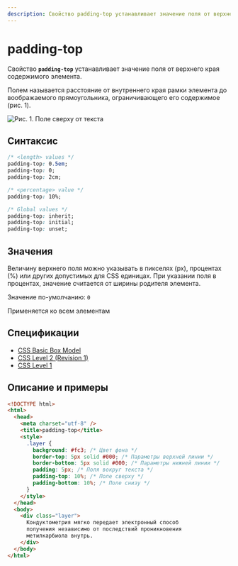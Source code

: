 ```yaml
---
description: Свойство padding-top устанавливает значение поля от верхнего края содержимого элемента
---
```


# padding-top

Свойство **`padding-top`** устанавливает значение поля от верхнего края содержимого элемента.

Полем называется расстояние от внутреннего края рамки элемента до воображаемого прямоугольника, ограничивающего его содержимое (рис. 1).

![Рис. 1. Поле сверху от текста](css_padding-top_1.png)

## Синтаксис

```css
/* <length> values */
padding-top: 0.5em;
padding-top: 0;
padding-top: 2cm;

/* <percentage> value */
padding-top: 10%;

/* Global values */
padding-top: inherit;
padding-top: initial;
padding-top: unset;
```

## Значения

Величину верхнего поля можно указывать в пикселях (px), процентах (%) или других допустимых для CSS единицах. При указании поля в процентах, значение считается от ширины родителя элемента.

Значение по-умолчанию: `0`

Применяется ко всем элементам

## Спецификации

- [CSS Basic Box Model](http://dev.w3.org/csswg/css3-box/#the-padding)
- [CSS Level 2 (Revision 1)](http://www.w3.org/TR/CSS2/box.html#padding-properties)
- [CSS Level 1](http://www.w3.org/TR/CSS1/#padding-top)

## Описание и примеры

```html
<!DOCTYPE html>
<html>
  <head>
    <meta charset="utf-8" />
    <title>padding-top</title>
    <style>
      .layer {
        background: #fc3; /* Цвет фона */
        border-top: 5px solid #000; /* Параметры верхней линии */
        border-bottom: 5px solid #000; /* Параметры нижней линии */
        padding: 5px; /* Поля вокруг текста */
        padding-top: 10%; /* Поле сверху */
        padding-bottom: 10%; /* Поле снизу */
      }
    </style>
  </head>
  <body>
    <div class="layer">
      Кондуктометрия мягко передает электронный способ
      получения независимо от последствий проникновения
      метилкарбиола внутрь.
    </div>
  </body>
</html>
```
